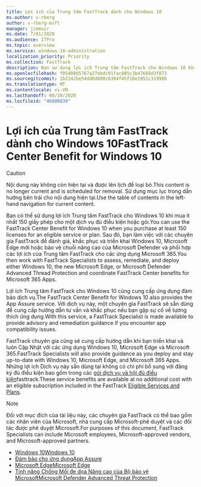 ```yaml
---
title: Lợi ích của Trung tâm FastTrack dành cho Windows 10
ms.author: v-rberg
author: v-rberg-msft
manager: jimmuir
ms.date: 7/01/2020
ms.audience: ITPro
ms.topic: overview
ms.service: windows-10-administration
localization_priority: Priority
ms.collection: FastTrack
description: Bạn sử dụng lợi ích Trung tâm FastTrack cho Windows 10 khi mua  *ít nhất*  150 giấy phép cho một dịch vụ hoặc gói đủ điều kiện.
ms.openlocfilehash: f05d0805767a27ebdc91fac885c3b47668d3f873
ms.sourcegitcommit: 1b2242be54dd0d000c6384f45f18e1951c31998b
ms.translationtype: MT
ms.contentlocale: vi-VN
ms.lasthandoff: 08/18/2020
ms.locfileid: "46800830"
---
```

# <a name="fasttrack-center-benefit-for-windows-10"></a><span data-ttu-id="f4f45-103">Lợi ích của Trung tâm FastTrack dành cho Windows 10</span><span class="sxs-lookup"><span data-stu-id="f4f45-103">FastTrack Center Benefit for Windows 10</span></span>

> [!CAUTION]
> <span data-ttu-id="f4f45-104">Nội dung này không còn hiện tại và được lên lịch để loại bỏ.</span><span class="sxs-lookup"><span data-stu-id="f4f45-104">This content is no longer current and is scheduled for removal.</span></span> <span data-ttu-id="f4f45-105">Sử dụng mục lục trong dẫn hướng bên trái cho nội dung hiện tại.</span><span class="sxs-lookup"><span data-stu-id="f4f45-105">Use the table of contents in the left-hand navigation for current content.</span></span>

<span data-ttu-id="f4f45-106">Bạn có thể sử dụng lợi ích Trung tâm FastTrack cho Windows 10 khi mua ít nhất 150 giấy phép cho một dịch vụ đủ điều kiện hoặc gói.</span><span class="sxs-lookup"><span data-stu-id="f4f45-106">You can use the FastTrack Center Benefit for Windows 10 when you purchase at least 150 licenses for an eligible service or plan.</span></span> <span data-ttu-id="f4f45-107">Sau đó, bạn làm việc với các chuyên gia FastTrack để đánh giá, khắc phục và triển khai Windows 10, Microsoft Edge mới hoặc bảo vệ chuỗi nâng cao của Microsoft Defender và phối hợp các lợi ích của Trung tâm FastTrack cho các ứng dụng Microsoft 365.</span><span class="sxs-lookup"><span data-stu-id="f4f45-107">You then work with FastTrack Specialists to assess, remediate, and deploy either Windows 10, the new Microsoft Edge, or Microsoft Defender Advanced Thread Protection and coordinate FastTrack Center benefits for Microsoft 365 Apps.</span></span> 

<span data-ttu-id="f4f45-108">Lợi ích Trung tâm FastTrack cho Windows 10 cũng cung cấp ứng dụng đảm bảo dịch vụ.</span><span class="sxs-lookup"><span data-stu-id="f4f45-108">The FastTrack Center Benefit for Windows 10 also provides the App Assure service.</span></span> <span data-ttu-id="f4f45-109">Với dịch vụ này, một chuyên gia FastTrack sẽ sẵn dùng để cung cấp hướng dẫn tư vấn và khắc phục nếu bạn gặp sự cố về tương thích ứng dụng.</span><span class="sxs-lookup"><span data-stu-id="f4f45-109">With this service, a FastTrack Specialist is made available to provide advisory and remediation guidance if you encounter app compatibility issues.</span></span> 

<span data-ttu-id="f4f45-110">FastTrack chuyên gia cũng sẽ cung cấp hướng dẫn khi bạn triển khai và luôn Cập Nhật với các ứng dụng Windows 10, Microsoft Edge và Microsoft 365.</span><span class="sxs-lookup"><span data-stu-id="f4f45-110">FastTrack Specialists will also provide guidance as you deploy and stay up-to-date with Windows 10, Microsoft Edge, and Microsoft 365 Apps.</span></span> <span data-ttu-id="f4f45-111">Những lợi ích Dịch vụ này sẵn dùng tại không có chi phí bổ sung với đăng ký đủ điều kiện bao gồm trong các [gói dịch vụ và hội đủ điều kiện](M365-eligible-services-and-plans.md)fasttrack.</span><span class="sxs-lookup"><span data-stu-id="f4f45-111">These service benefits are available at no additional cost with an eligible subscription included in the FastTrack [Eligible Services and Plans](M365-eligible-services-and-plans.md).</span></span>
  
> [!NOTE]
> <span data-ttu-id="f4f45-112">Đối với mục đích của tài liệu này, các chuyên gia FastTrack có thể bao gồm các nhân viên của Microsoft, nhà cung cấp Microsoft-phê duyệt và các đối tác được phê duyệt Microsoft.</span><span class="sxs-lookup"><span data-stu-id="f4f45-112">For purposes of this document, FastTrack Specialists can include Microsoft employees, Microsoft-approved vendors, and Microsoft-approved partners.</span></span> 
    
- [<span data-ttu-id="f4f45-113">Windows 10</span><span class="sxs-lookup"><span data-stu-id="f4f45-113">Windows 10</span></span>](Win-10-windows-10.md)
- [<span data-ttu-id="f4f45-114">Đảm bảo cho ứng dụng</span><span class="sxs-lookup"><span data-stu-id="f4f45-114">App Assure</span></span>](Win-10-app-assure.md)
- [<span data-ttu-id="f4f45-115">Microsoft Edge</span><span class="sxs-lookup"><span data-stu-id="f4f45-115">Microsoft Edge</span></span>](Win-10-microsoft-edge.md)
- [<span data-ttu-id="f4f45-116">Tính năng Chống Mối đe dọa Nâng cao của Bộ bảo vệ Microsoft</span><span class="sxs-lookup"><span data-stu-id="f4f45-116">Microsoft Defender Advanced Threat Protection</span></span>](Win-10-microsoft-defender-atp.md)

